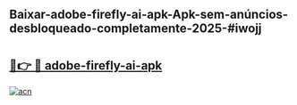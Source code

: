 ## Baixar-adobe-firefly-ai-apk-Apk-sem-anúncios-desbloqueado-completamente-2025-#iwojj

# <h2><a href="https://ainizakaria.my?title=adobe-firefly-ai-apk&ref=22M">🔗👉 🔴 adobe-firefly-ai-apk</a></h2>

[![acn](https://github.com/user-attachments/assets/0f9c940e-d8b0-45ae-aac7-cd30a18b3e1c)](https://ainizakaria.my?title=adobe-firefly-ai-apk&ref=22M)

